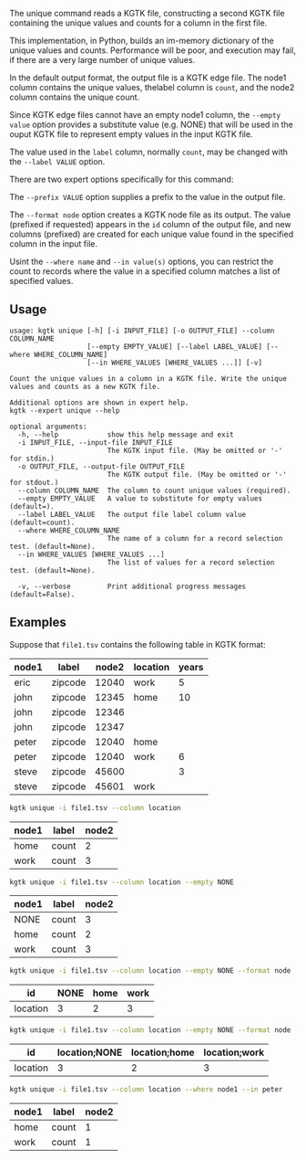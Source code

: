 The unique command reads a KGTK file, constructing a second KGTK file
containing the unique values and counts for a column in the first file.

This implementation, in Python, builds an im-memory dictionary of the unique
values and counts.  Performance will be poor, and execution may fail, if there
are a very large number of unique values.

In the default output format, the output file is a KGTK edge file.
The node1 column contains the unique values, thelabel column is `count`,
and the node2 column contains the unique count.

Since KGTK edge files cannot have an empty node1 column, the `--empty value`
option provides a substitute value (e.g. NONE) that will be used in the ouput
KGTK file to represent empty values in the input KGTK file.

The value used in the `label` column, normally `count`, may be changed
with the `--label VALUE` option.

There are two expert options specifically for this command:

The `--prefix VALUE` option supplies a prefix to the value in the output file.

The `--format node` option creates a KGTK node file as its output.  The value
(prefixed if requested) appears in the `id` column of the output file, and new
columns (prefixed) are created for each unique value found in the specified
column in the input file.

Usint the `--where name` and `--in value(s)` options, you can restrict the
count to records where the value in a specified column matches a list of
specified values.

## Usage

```
usage: kgtk unique [-h] [-i INPUT_FILE] [-o OUTPUT_FILE] --column COLUMN_NAME
                   [--empty EMPTY_VALUE] [--label LABEL_VALUE] [--where WHERE_COLUMN_NAME]
                   [--in WHERE_VALUES [WHERE_VALUES ...]] [-v]

Count the unique values in a column in a KGTK file. Write the unique values and counts as a new KGTK file.

Additional options are shown in expert help.
kgtk --expert unique --help

optional arguments:
  -h, --help            show this help message and exit
  -i INPUT_FILE, --input-file INPUT_FILE
                        The KGTK input file. (May be omitted or '-' for stdin.)
  -o OUTPUT_FILE, --output-file OUTPUT_FILE
                        The KGTK output file. (May be omitted or '-' for stdout.)
  --column COLUMN_NAME  The column to count unique values (required).
  --empty EMPTY_VALUE   A value to substitute for empty values (default=).
  --label LABEL_VALUE   The output file label column value (default=count).
  --where WHERE_COLUMN_NAME
                        The name of a column for a record selection test. (default=None).
  --in WHERE_VALUES [WHERE_VALUES ...]
                        The list of values for a record selection test. (default=None).

  -v, --verbose         Print additional progress messages (default=False).
```

## Examples

Suppose that `file1.tsv` contains the following table in KGTK format:

| node1 | label   | node2 | location | years |
| ----- | ------- | ----- | -------- | ----- |
| eric  | zipcode | 12040 | work     | 5     |
| john  | zipcode | 12345 | home     | 10    |
| john  | zipcode | 12346 |          |       |
| john  | zipcode | 12347 |          |       |
| peter | zipcode | 12040 | home     |       |
| peter | zipcode | 12040 | work     | 6     |
| steve | zipcode | 45600 |          | 3     |
| steve | zipcode | 45601 | work     |       |


```bash
kgtk unique -i file1.tsv --column location

```

| node1 | label | node2 |
| ----- | ----- | ----- |
| home  | count | 2     |
| work  | count | 3     |

```bash
kgtk unique -i file1.tsv --column location --empty NONE

```

| node1 | label | node2 |
| ----- | ----- | ----- |
| NONE  | count | 3     |
| home  | count | 2     |
| work  | count | 3     |

```bash
kgtk unique -i file1.tsv --column location --empty NONE --format node

```

| id       | NONE | home | work |
| -------- | ---- | ---- | ---- |
| location | 3    | 2    | 3    |

```bash
kgtk unique -i file1.tsv --column location --empty NONE --format node --prefix 'location;'

```

| id       | location;NONE | location;home | location;work |
| -------- | ---- | ---- | ---- |
| location | 3    | 2    | 3    |

```bash
kgtk unique -i file1.tsv --column location --where node1 --in peter
```

| node1 | label | node2 |
| -- | -- | -- |
| home | count | 1 |
| work | count | 1 |
